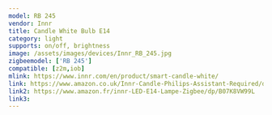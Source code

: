 ```yaml
---
model: RB 245
vendor: Innr
title: Candle White Bulb E14
category: light
supports: on/off, brightness
image: /assets/images/devices/Innr_RB_245.jpg
zigbeemodel: ['RB 245']
compatible: [z2m,iob]
mlink: https://www.innr.com/en/product/smart-candle-white/
link: https://www.amazon.co.uk/Innr-Candle-Philips-Assistant-Required/dp/B07HB4W5VW
link2: https://www.amazon.fr/innr-LED-E14-Lampe-Zigbee/dp/B07K8VW99L
link3: 
---
```

